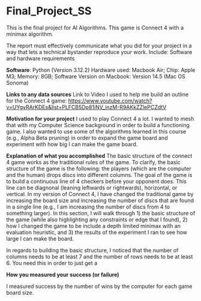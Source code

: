 # Final_Project_SS
This is the final project for AI Algorithms. This game is Connect 4 with a minimax algorithm. 

The report must effectively communicate what you did for your project in a way that lets a technical bystander reproduce your work. Include:
Software and hardware requirements


**Software**: Python (Version 3.12.2) 
Hardware used: Macbook Air; Chip: Apple M3; Memory: 8GB; Software Version on Macbook: Version 14.5 (Mac OS Sonoma)

**Links to any data sources** 
Link to Video I used to help me build an outline for the Connect 4 game: https://www.youtube.com/watch?v=UYgyRArKDEs&list=PLFCB5Dp81iNV_inzM-R9AKkZZlePCZdtV

**Motivation for your project**
I used to play Connect 4 a lot. I wanted to mesh that with my Computer Science background in order to build a functioning game. 
I also wanted to use some of the algorithms learned in this course (e.g., Alpha Beta pruning) in order to expand the game board and experiment with how big I can make the game board. 

**Explanation of what you accomplished**
The basic structure of the connect 4 game works as the traditional rules of the game. To clarify, the basic structure of the game is the following: the players (which are the computer and the human) drops discs into different columns. The goal of the game is to build a continuous line of 4 checkers before your opponent does. This line can be diagnonal (leaning leftwards or rightwards), horizontal, or vertical. In my version of Connect 4, I have changed the traditional game by increasing the board size and increasing the number of discs that are found in a single line (e.g., I am increasing the number of discs from 4 to something larger). 
In this section, I will walk through 1) the basic structure of the game (while also highlighting any constraints or edge that I found), 2) how I changed the game to be include a depth limited minimax with an evaluation heuristic, and 3) the results of the experiment I ran to see how large I can make the board. 
  

In regards to building the basic structure, I noticed that the number of columns needs to be at least 7 and the number of rows needs to be at least 6. You need this in order to just get a 

**How you measured your success (or failure)**

I measured success by the number of wins by the computer for each game board size. 
